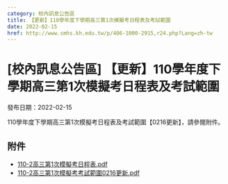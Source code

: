 ```yaml
---
category: 校內訊息公告區
title: 【更新】110學年度下學期高三第1次模擬考日程表及考試範圍
date: 2022-02-15
href: http://www.smhs.kh.edu.tw/p/406-1000-2915,r24.php?Lang=zh-tw
---
```


# [校內訊息公告區] 【更新】110學年度下學期高三第1次模擬考日程表及考試範圍

發布日期：2022-02-15

<div><div></div><div>110學年度下學期高三第1次模擬考日程表及考試範圍【0216更新】，請參閱附件。</div></div>

## 附件

- [110-2高三第1次模擬考日程表.pdf](https://www.smhs.kh.edu.tw/var/file/0/1000/attach/5/pta_2627_9456241_12452.pdf)
- [110-2高三第1次模擬考考試範圍0216更新.pdf](https://www.smhs.kh.edu.tw/var/file/0/1000/attach/5/pta_2645_8836688_91354.pdf)
